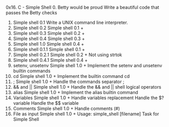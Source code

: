 0x16. C - Simple Shell
0. Betty would be proud
Write a beautiful code that passes the Betty checks
1. Simple shell 0.1
Write a UNIX command line interpreter.
2. Simple shell 0.2
Simple shell 0.1 +
3. Simple shell 0.3
Simple shell 0.2 +
4. Simple shell 0.4
Simple shell 0.3 +
5. Simple shell 1.0
Simple shell 0.4 +
6. Simple shell 0.1.1
Simple shell 0.1 +
7. Simple shell 0.2.1
Simple shell 0.2 +   Not using strtok
8. Simple shell 0.4.1
Simple shell 0.4 +
9. setenv, unsetenv
Simple shell 1.0 +  Implement the setenv and unsetenv builtin commands
10. cd
Simple shell 1.0 + Implement the builtin command cd
11. ;
Simple shell 1.0 + Handle the commands separator ;
12. && and ||
Simple shell 1.0 + Handle the && and || shell logical operators
13. alias
Simple shell 1.0 + Implement the alias builtin command
14. Variables
Simple shell 1.0 + Handle variables replacement Handle the $? variable Handle the $$ variable
15. Comments
Simple shell 1.0 + Handle comments (#)
16. File as input
Simple shell 1.0 + Usage: simple_shell [filename]
Task for Simple Shell
